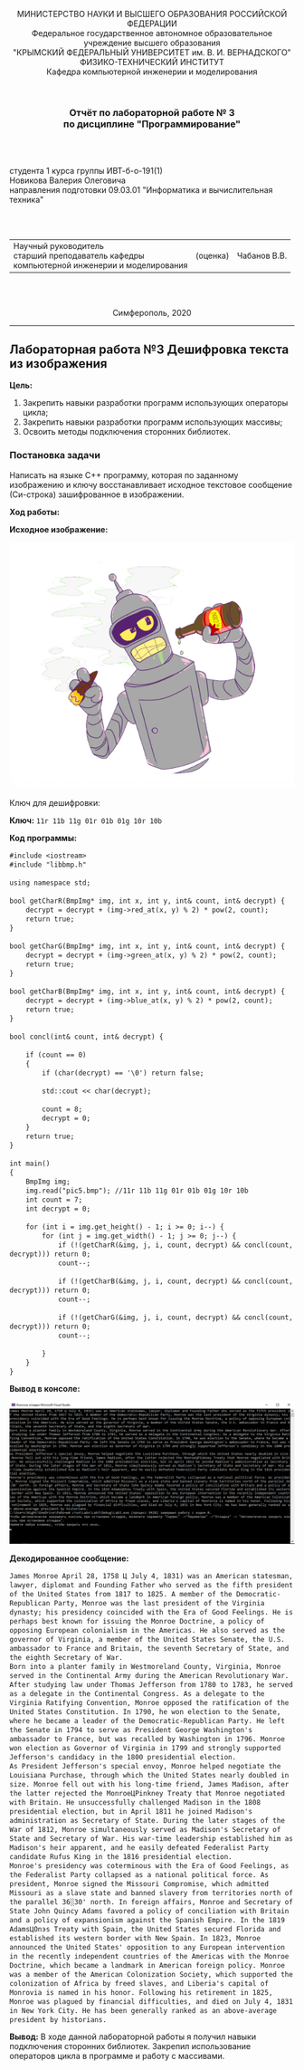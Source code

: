 <p align="center">МИНИСТЕРСТВО НАУКИ  И ВЫСШЕГО ОБРАЗОВАНИЯ РОССИЙСКОЙ ФЕДЕРАЦИИ<br>
Федеральное государственное автономное образовательное учреждение высшего образования<br>
"КРЫМСКИЙ ФЕДЕРАЛЬНЫЙ УНИВЕРСИТЕТ им. В. И. ВЕРНАДСКОГО"<br>
ФИЗИКО-ТЕХНИЧЕСКИЙ ИНСТИТУТ<br>
Кафедра компьютерной инженерии и моделирования</p>
<br>
<h3 align="center">Отчёт по лабораторной работе № 3<br> по дисциплине "Программирование"</h3>
<br><br>
<p>студента 1 курса группы ИВТ-б-о-191(1)<br>
Новикова Валерия Олеговича<br>
направления подготовки 09.03.01 "Информатика и вычислительная техника"</p>
<br><br>
<table>
<tr><td>Научный руководитель<br> старший преподаватель кафедры<br> компьютерной инженерии и моделирования</td>
<td>(оценка)</td>
<td>Чабанов В.В.</td>
</tr>
</table>
<br><br>
<p align="center">Симферополь, 2020</p>
<hr>

## Лабораторная работа №3 Дешифровка текста из изображения

**Цель:**

1. Закрепить навыки разработки программ использующих операторы цикла;
2. Закрепить навыки разработки программ использующих массивы;
3. Освоить методы подключения сторонних библиотек.

### Постановка задачи

Напиcать на языке С++ программу, которая по заданному изображению и ключу восстанавливает исходное текстовое сообщение (Си-строка) зашифрованное в изображении.

**Ход работы:**

**Исходное изображение:**

![](https://raw.githubusercontent.com/Torsherchik/LabWORK/master/Lab%203/Img/pic5.bmp)

Ключ для дешифровки:

**Ключ:** `11r 11b 11g 01r 01b 01g 10r 10b`

**Код программы:**

```
#include <iostream>
#include "libbmp.h"

using namespace std;

bool getCharR(BmpImg* img, int x, int y, int& count, int& decrypt) {
	decrypt = decrypt + (img->red_at(x, y) % 2) * pow(2, count);
	return true;
}

bool getCharG(BmpImg* img, int x, int y, int& count, int& decrypt) {
	decrypt = decrypt + (img->green_at(x, y) % 2) * pow(2, count);
	return true;
}

bool getCharB(BmpImg* img, int x, int y, int& count, int& decrypt) {
	decrypt = decrypt + (img->blue_at(x, y) % 2) * pow(2, count);
	return true;
}

bool concl(int& count, int& decrypt) {

	if (count == 0)
	{
		if (char(decrypt) == '\0') return false;

		std::cout << char(decrypt);

		count = 8;
		decrypt = 0;
	}
	return true;
}

int main()
{
	BmpImg img;
	img.read("pic5.bmp"); //11r 11b 11g 01r 01b 01g 10r 10b
	int count = 7;
	int decrypt = 0;

	for (int i = img.get_height() - 1; i >= 0; i--) {
		for (int j = img.get_width() - 1; j >= 0; j--) { 
			if (!(getCharR(&img, j, i, count, decrypt) && concl(count, decrypt))) return 0;
			count--;

			if (!(getCharB(&img, j, i, count, decrypt) && concl(count, decrypt))) return 0;
			count--;

			if (!(getCharG(&img, j, i, count, decrypt) && concl(count, decrypt))) return 0;
			count--;

		}
	}
}

```

**Вывод в консоле:**

![](https://raw.githubusercontent.com/Torsherchik/LabWORK/master/Lab%203/Img/image-20200617184408746.png)

**Декодированное сообщение:**

```
James Monroe April 28, 1758 Ц July 4, 1831) was an American statesman, lawyer, diplomat and Founding Father who served as the fifth president of the United States from 1817 to 1825. A member of the Democratic-Republican Party, Monroe was the last president of the Virginia dynasty; his presidency coincided with the Era of Good Feelings. He is perhaps best known for issuing the Monroe Doctrine, a policy of opposing European colonialism in the Americas. He also served as the governor of Virginia, a member of the United States Senate, the U.S. ambassador to France and Britain, the seventh Secretary of State, and the eighth Secretary of War.
Born into a planter family in Westmoreland County, Virginia, Monroe served in the Continental Army during the American Revolutionary War. After studying law under Thomas Jefferson from 1780 to 1783, he served as a delegate in the Continental Congress. As a delegate to the Virginia Ratifying Convention, Monroe opposed the ratification of the United States Constitution. In 1790, he won election to the Senate, where he became a leader of the Democratic-Republican Party. He left the Senate in 1794 to serve as President George Washington's ambassador to France, but was recalled by Washington in 1796. Monroe won election as Governor of Virginia in 1799 and strongly supported Jefferson's candidacy in the 1800 presidential election.
As President Jefferson's special envoy, Monroe helped negotiate the Louisiana Purchase, through which the United States nearly doubled in size. Monroe fell out with his long-time friend, James Madison, after the latter rejected the MonroeЦPinkney Treaty that Monroe negotiated with Britain. He unsuccessfully challenged Madison in the 1808 presidential election, but in April 1811 he joined Madison's administration as Secretary of State. During the later stages of the War of 1812, Monroe simultaneously served as Madison's Secretary of State and Secretary of War. His war-time leadership established him as Madison's heir apparent, and he easily defeated Federalist Party candidate Rufus King in the 1816 presidential election.
Monroe's presidency was coterminous with the Era of Good Feelings, as the Federalist Party collapsed as a national political force. As president, Monroe signed the Missouri Compromise, which admitted Missouri as a slave state and banned slavery from territories north of the parallel 36░30' north. In foreign affairs, Monroe and Secretary of State John Quincy Adams favored a policy of conciliation with Britain and a policy of expansionism against the Spanish Empire. In the 1819 AdamsЦOnэs Treaty with Spain, the United States secured Florida and established its western border with New Spain. In 1823, Monroe announced the United States' opposition to any European intervention in the recently independent countries of the Americas with the Monroe Doctrine, which became a landmark in American foreign policy. Monroe was a member of the American Colonization Society, which supported the colonization of Africa by freed slaves, and Liberia's capital of Monrovia is named in his honor. Following his retirement in 1825, Monroe was plagued by financial difficulties, and died on July 4, 1831 in New York City. He has been generally ranked as an above-average president by historians.
```

**Вывод:** В ходе данной лабораторной работы я получил навыки подключения сторонних библиотек. Закрепил использование операторов цикла в программе и работу с массивами.
